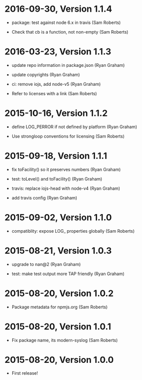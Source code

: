 2016-09-30, Version 1.1.4
=========================

 * package: test against node 6.x in travis (Sam Roberts)

 * Check that cb is a function, not non-empty (Sam Roberts)


2016-03-23, Version 1.1.3
=========================

 * update repo information in package.json (Ryan Graham)

 * update copyrights (Ryan Graham)

 * ci: remove iojs, add node-v5 (Ryan Graham)

 * Refer to licenses with a link (Sam Roberts)


2015-10-16, Version 1.1.2
=========================

 * define LOG_PERROR if not defined by platform (Ryan Graham)

 * Use strongloop conventions for licensing (Sam Roberts)


2015-09-18, Version 1.1.1
=========================

 * fix toFacility() so it preserves numbers (Ryan Graham)

 * test: toLevel() and toFacility() (Ryan Graham)

 * travis: replace iojs-head with node-v4 (Ryan Graham)

 * add travis config (Ryan Graham)


2015-09-02, Version 1.1.0
=========================

 * compatiblity: expose LOG_ properties globally (Sam Roberts)


2015-08-21, Version 1.0.3
=========================

 * upgrade to nan@2 (Ryan Graham)

 * test: make test output more TAP friendly (Ryan Graham)


2015-08-20, Version 1.0.2
=========================

 * Package metadata for npmjs.org (Sam Roberts)


2015-08-20, Version 1.0.1
=========================

 * Fix package name, its modern-syslog (Sam Roberts)


2015-08-20, Version 1.0.0
=========================

 * First release!
